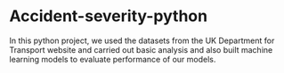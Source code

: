 # Accident-severity-python
In this python project, we used the datasets from the UK Department for Transport website and carried out basic analysis and also built machine learning models to evaluate performance of our models.
